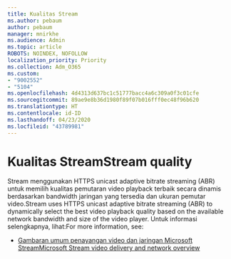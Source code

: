 ```yaml
---
title: Kualitas Stream
ms.author: pebaum
author: pebaum
manager: mnirkhe
ms.audience: Admin
ms.topic: article
ROBOTS: NOINDEX, NOFOLLOW
localization_priority: Priority
ms.collection: Adm_O365
ms.custom:
- "9002552"
- "5104"
ms.openlocfilehash: 4d4313d637bc1c51777bacc4a6c309a0f3c01cfe
ms.sourcegitcommit: 89ae9e8b36d1980f89f07b016fff0ec48f96b620
ms.translationtype: HT
ms.contentlocale: id-ID
ms.lasthandoff: 04/23/2020
ms.locfileid: "43789981"
---
```

# <a name="stream-quality"></a><span data-ttu-id="42cff-102">Kualitas Stream</span><span class="sxs-lookup"><span data-stu-id="42cff-102">Stream quality</span></span>

<span data-ttu-id="42cff-103">Stream menggunakan HTTPS unicast adaptive bitrate streaming (ABR) untuk memilih kualitas pemutaran video playback terbaik secara dinamis berdasarkan bandwidth jaringan yang tersedia dan ukuran pemutar video.</span><span class="sxs-lookup"><span data-stu-id="42cff-103">Stream uses HTTPS unicast adaptive bitrate streaming (ABR) to dynamically select the best video playback quality based on the available network bandwidth and size of the video player.</span></span> <span data-ttu-id="42cff-104">Untuk informasi selengkapnya, lihat:</span><span class="sxs-lookup"><span data-stu-id="42cff-104">For more information, see:</span></span>

- [<span data-ttu-id="42cff-105">Gambaran umum penayangan video dan jaringan Microsoft Stream</span><span class="sxs-lookup"><span data-stu-id="42cff-105">Microsoft Stream video delivery and network overview</span></span>](https://docs.microsoft.com/stream/network-overview)
